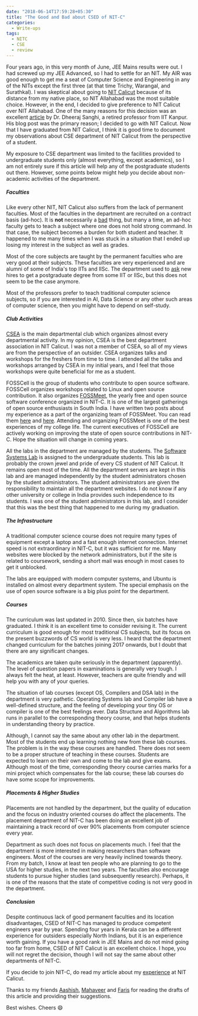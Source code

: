 ```yaml
---
date: "2018-06-14T17:59:28+05:30"
title: "The Good and Bad about CSED of NIT-C"
categories:
  - Write-ups
tags:
  - NITC
  - CSE
  - review
---
```


Four years ago, in this very month of June, JEE Mains results were out. I had screwed up my JEE Advanced, so I had to settle for an NIT. My AIR was good enough to get me a seat of Computer Science and Engineering in any of the NITs except the first three (at that time Trichy, Warangal, and Surathkal). I was skeptical about going to [NIT Calicut](http://nitc.ac.in/) because of its distance from my native place, so NIT Allahabad was the most suitable choice. However, in the end, I decided to give preference to NIT Calicut over NIT Allahabad. One of the many reasons for this decision was an excellent [article](http://dsanghi.blogspot.com/2011/05/my-2011-list-of-recommended-csit.html) by Dr. Dheeraj Sanghi, a retired professor from IIT Kanpur. His blog post was the primary reason; I decided to go with NIT Calicut. Now that I have graduated from NIT Calicut, I think it is good time to document my observations about CSE department of NIT Calicut from the perspective of a student.

My exposure to CSE department was limited to the facilities provided to undergraduate students only (almost everything, except academics), so I am not entirely sure if this article will help any of the postgraduate students out there. However, some points below might help you decide about non-academic activities of the department.

##### Faculties

Like every other NIT, NIT Calicut also suffers from the lack of permanent faculties. Most of the faculties in the department are recruited on a contract basis (ad-hoc). It is **not** necessarily a [bad](http://dsanghi.blogspot.com/2018/05/teaching-by-temps-it-is-budget-issue-too.html) thing, but many a time, an ad-hoc faculty gets to teach a subject where one does not hold strong command. In that case, the subject becomes a burden for both student and teacher. It happened to me many times when I was stuck in a situation that I ended up losing my interest in the subject as well as grades.

Most of the core subjects are taught by the permanent faculties who are very good at their subjects. These faculties are very experienced and are alumni of some of India's top IITs and IISc. The department used to [ask](http://dsanghi.blogspot.com/2011/05/my-2011-list-of-recommended-csit.html) new hires to get a postgraduate degree from some IIT or IISc, but this does not seem to be the case anymore.

Most of the professors prefer to teach traditional computer science subjects, so if you are interested in AI, Data Science or any other such areas of computer science, then you might have to depend on self-study.

##### Club Activities

[CSEA](http://assoc.cse.nitc.ac.in) is the main departmental club which organizes almost every departmental activity. In my opinion, CSEA is the best department association in NIT Calicut. I was not a member of CSEA, so all of my views are from the perspective of an outsider. CSEA organizes talks and workshops for the freshers from time to time. I attended all the talks and workshops arranged by CSEA in my initial years, and I feel that those workshops were quite beneficial for me as a student.

FOSSCell is the group of students who contribute to open source software. FOSSCell organizes workshops related to Linux and open source contribution. It also organizes [FOSSMeet](http://fossmeet.in/), the yearly free and open source software conference organized in NIT-C. It is one of the largest gatherings of open source enthusiasts in South India. I have written two posts about my experience as a part of the organizing team of FOSSMeet. You can read them [here](/posts/2017/03/fossmeet17/) and [here](/posts/2018/03/fossmeet18/). Attending and organizing FOSSMeet is one of the best experiences of my college life. The current executives of FOSSCell are actively working on improving the state of open source contributions in NIT-C. Hope the situation will change in coming years.

All the labs in the department are managed by the students. The [Software Systems Lab](http://athena.nitc.ac.in) is assigned to the undergraduate students. This lab is probably the crown jewel and pride of every CS student of NIT Calicut. It remains open most of the time. All the department servers are kept in this lab and are managed independently by the student administrators chosen by the student administrators. The student administrators are given the responsibility to maintain all the department websites. I do not know if any other university or college in India provides such independence to its students. I was one of the student administrators in this lab, and I consider that this was the best thing that happened to me during my graduation.

##### The Infrastructure

A traditional computer science course does not require many types of equipment except a laptop and a fast enough internet connection. Internet speed is not extraordinary in NIT-C, but it was sufficient for me. Many websites were blocked by the network administrators, but if the site is related to coursework, sending a short mail was enough in most cases to get it unblocked.

The labs are equipped with modern computer systems, and Ubuntu is installed on almost every department system. The special emphasis on the use of open source software is a big plus point for the department.

##### Courses

The curriculum was last updated in 2010. Since then, six batches have graduated. I think it is an excellent time to consider revising it. The current curriculum is good enough for most traditional CS subjects, but its focus on the present buzzwords of CS world is very less. I heard that the department changed curriculum for the batches joining 2017 onwards, but I doubt that there are any significant changes.

<!-- However, the department currently lacks enough number of faculties to teach those subjects, so  -->

The academics are taken quite seriously in the department (apparently). The level of question papers in examinations is generally very tough. I always felt the heat, at least. However, teachers are quite friendly and will help you with any of your queries.

The situation of lab courses (except OS, Compilers and DSA lab) in the department is very pathetic. Operating Systems lab and Compiler lab have a well-defined structure, and the feeling of developing your tiny OS or compiler is one of the best feelings ever. Data Structure and Algorithms lab runs in parallel to the corresponding theory course, and that helps students in understanding theory by practice.

Although, I cannot say the same about any other lab in the department. Most of the students end up learning nothing new from these lab courses. The problem is in the way these courses are handled. There does not seem to be a proper structure of teaching in these courses. Students are expected to learn on their own and come to the lab and give exams. Although most of the time, corresponding theory course carries marks for a mini project which compensates for the lab course; these lab courses do have some scope for improvements.

##### Placements & Higher Studies

Placements are not handled by the department, but the quality of education and the focus on industry oriented courses do affect the placements. The placement department of NIT-C has been doing an excellent job of maintaining a track record of over 90% placements from computer science every year.

Department as such does not focus on placements much. I feel that the department is more interested in making researchers than software engineers. Most of the courses are very heavily inclined towards theory. From my batch, I know at least ten people who are planning to go to the USA for higher studies, in the next two years. The faculties also encourage students to pursue higher studies (and subsequently research). Perhaps, it is one of the reasons that the state of competitive coding is not very good in the department.

##### Conclusion

Despite continuous lack of good permanent faculties and its location disadvantages, CSED of NIT-C has managed to produce competent engineers year by year. Spending four years in Kerala can be a different experience for outsiders especially North Indians, but it is an experience worth gaining. If you have a good rank in JEE Mains and do not mind going too far from home, CSED of NIT Calicut is an excellent choice. I hope, you will not regret the decision, though I will not say the same about other departments of NIT-C.

If you decide to join NIT-C, do read my article about my [experience](/posts/2018/06/mistakes-that-i-made-in-nitc/) at NIT Calicut.

Thanks to my friends [Aashish](https://www.linkedin.com/in/aashishsatya), [Mahaveer](https://www.linkedin.com/in/mahaveer-chouhan-575abba7/) and [Faris](https://www.facebook.com/faris.shajahan.1) for reading the drafts of this article and providing their suggestions.

Best wishes. Cheers :smile: